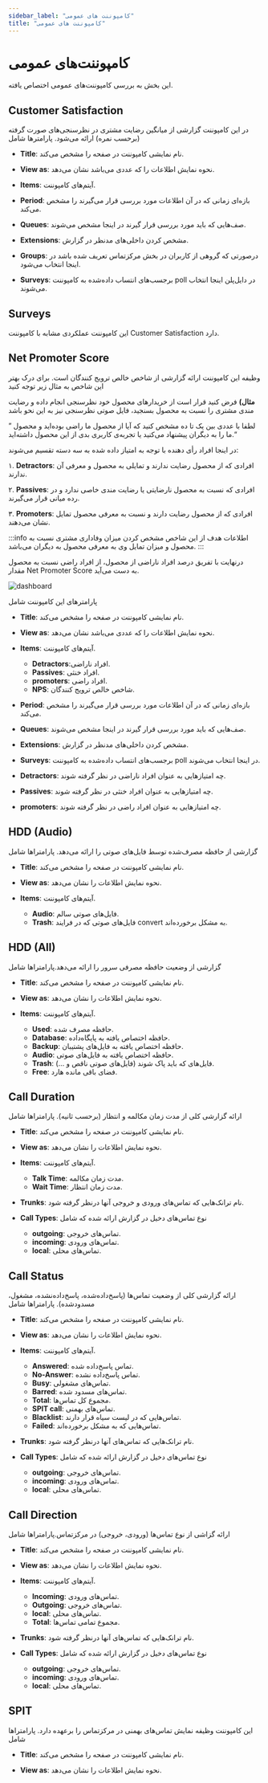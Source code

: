 ```yaml
---
sidebar_label: "کامپوننت های عمومی"
title: "کامپوننت های عمومی"
---
```



# کامپوننت‌های عمومی

این بخش به بررسی کامپوننت‌های عمومی اختصاص یافته.


## Customer Satisfaction
در این کامپوننت گزارشی از میانگین رضایت مشتری در نظرسنجی‌های صورت گرفته (برحسب نمره) ارائه می‌شود. پارامترها شامل

- **Title**: نام نمایشی کامپوننت در صفحه را مشخص می‌کند.

- **View as**: نحوه نمایش اطلاعات را که عددی می‌باشد نشان می‌دهد.

- **Items**: آیتم‌های کامپوننت.

- **Period**: بازه‌ای زمانی که در آن اطلاعات مورد بررسی قرار می‌گیرند را مشخص می‌کند.

- **Queues**: صف‌هایی که باید مورد بررسی قرار گیرند در اینجا مشخص می‌شوند.

- **Extensions**: مشخص کردن داخلی‌های مدنظر در گزارش.

- **Groups**: درصورتی که گروهی از کاربران در بخش مرکزتماس تعریف شده باشد در اینجا انتخاب می‌شود.

- **Surveys**: برجسب‌های انتساب‌ داده‌شده به کامپوننت poll در دایل‌پلن اینجا انتخاب می‌شوند.


## Surveys

این کامپوننت عملکردی مشابه با کامپوننت Customer Satisfaction دارد.


## Net Promoter Score

وظیفه این کامپوننت ارائه گزارشی از شاخص خالص ترویج کنندگان است. برای درک بهتر این شاخص به مثال زیر توجه کنید


**مثال)** فرض کنید قرار است از خریدارهای محصول خود نظرسنجی انجام داده و رضایت مندی مشتری را نسبت به محصول بسنجید، فایل صوتی نظرسنجی نیز به این نحو باشد

” لطفا با عددی بین یک تا ده مشخص کنید که آیا از محصول ما راضی بوده‌اید و محصول ما را به دیگران پیشنهاد می‌کنید یا تجربه‌ی کاربری بدی از این محصول داشته‌اید.“

در اینجا افراد رأی دهنده با توجه به امتیاز داده شده به سه دسته تقسیم می‌شوند:

۱. **Detractors**: افرادی که از محصول رضایت ندارند و تمایلی به محصول و معرفی آن ندارند.

۲. **Passives**: افرادی که نسبت به محصول نارضایتی یا رضایت مندی خاصی ندارد و در رده میانی قرار می‌گیرند.

۳. **Promoters**: افرادی که از محصول رضایت دارند و نسبت به معرفی محصول تمایل نشان می‌دهند.

:::info اطلاعات
هدف از این شاخص مشخص کردن میزان وفاداری مشتری نسبت به محصول و میزان تمایل وی به معرفی محصول به دیگران می‌باشد.
:::  

درنهایت با تفریق درصد افراد ناراضی از محصول، از  افراد راضی نسبت به محصول مقدار Net Promoter Score به دست می‌آید.

![dashboard](/img/simotel/NPS.png/)


پارامترهای این کامپوننت شامل

- **Title**: نام نمایشی کامپوننت در صفحه را مشخص می‌کند.

- **View as**: نحوه نمایش اطلاعات را که عددی می‌باشد نشان می‌دهد.

- **Items**: آیتم‌های کامپوننت.
	- **Detractors**:افراد ناراضی.
	- **Passives**: افراد خنثی.
	- **promoters**: افراد راضی.
	- **NPS**: شاخص خالص ترویج کنندگان.

- **Period**: بازه‌ای زمانی که در آن اطلاعات مورد بررسی قرار می‌گیرند را مشخص می‌کند.

- **Queues**: صف‌هایی که باید مورد بررسی قرار گیرند در اینجا مشخص می‌شوند.

- **Extensions**: مشخص کردن داخلی‌های مدنظر در گزارش.

- **Surveys**: برجسب‌های انتساب‌ داده‌شده به کامپوننت poll در اینجا انتخاب می‌شوند.

- **Detractors**: چه امتیازهایی به عنوان افراد ناراضی در نظر گرفته شوند.

- **Passives**: چه امتیازهایی به عنوان افراد خنثی در نظر گرفته شوند.

- **promoters**: چه امتیازهایی به عنوان افراد راضی در نظر گرفته شوند.


## HDD (Audio)

گزارشی از حافظه مصرف‌شده توسط فایل‌های صوتی را ارائه می‌دهد. پارامترا‌ها شامل

- **Title**: نام نمایشی کامپوننت در صفحه را مشخص می‌کند.

- **View as**: نحوه نمایش اطلاعات را نشان می‌دهد.

- **Items**: آیتم‌های کامپوننت.
	- **Audio**: فایل‌های صوتی سالم.
	- **Trash**: فایل‌های صوتی که در فرایند convert به مشکل برخورده‌اند.


## HDD (All)

گزارشی از وضعیت حافظه مصرفی سرور را ارائه می‌دهد.پارامترا‌ها شامل

- **Title**: نام نمایشی کامپوننت در صفحه را مشخص می‌کند.

- **View as**: نحوه نمایش اطلاعات را نشان می‌دهد.

- **Items**: آیتم‌های کامپوننت.
	- **Used**: حافظه مصرف شده.
	- **Database**: حافظه اختصاص یافته به پایگاه‌داده.
	- **Backup**: حافظه اختصاص یافته به فایل‌های پشتیبان.
	- **Audio**: حافظه اختصاص یافته به فایل‌های صوتی.
	- **Trash**: فایل‌های که باید پاک شوند (فایل‌های صوتی ناقص و ...).
	- **Free**: فضای باقی مانده هارد.


## Call Duration

ارائه گزارشی کلی از مدت زمان مکالمه و انتظار (برحسب ثانیه). پارامترا‌ها شامل

- **Title**: نام نمایشی کامپوننت در صفحه را مشخص می‌کند.

- **View as**: نحوه نمایش اطلاعات را نشان می‌دهد.

- **Items**: آیتم‌های کامپوننت.
	- **Talk Time**: مدت زمان مکالمه.
	- **Wait Time**: مدت زمان انتظار.

- **Trunks**: نام ترانک‌هایی که تماس‌های ورودی و خروجی آنها درنظر گرفته شود.

- **Call Types**: نوع تماس‌های دخیل در گزارش ارائه شده که شامل
	- **outgoing**: تماس‌های خروجی.
	- **incoming**: تماس‌های ورودی.
	- **local**: تماس‌های محلی.

## Call Status

ارائه گزارشی کلی از وضعیت تماس‌ها (پاسخ‌داده‌شده، پاسخ‌داده‌نشده، مشغول، مسدودشده). پارامترا‌ها شامل

- **Title**: نام نمایشی کامپوننت در صفحه را مشخص می‌کند.

- **View as**: نحوه نمایش اطلاعات را نشان می‌دهد.

- **Items**: آیتم‌های کامپوننت.
	- **Answered**: تماس پاسخ‌داده شده.
	- **No-Answer**: تماس پاسخ‌داده نشده.
	- **Busy**: تماس‌های مشغولی.
	- **Barred**: تماس‌های مسدود شده.
	- **Total**: مجموع کل تماس‌ها.
	- **SPIT call**: تماس‌های بهمنی.
	- **Blacklist**: تماس‌هایی که در لیست سیاه قرار دارند.
	- **Failed**: تماس‌هایی که به مشکل برخورده‌اند.

- **Trunks**: نام ترانک‌هایی که تماس‌های آنها درنظر گرفته شود.

- **Call Types**: نوع تماس‌های دخیل در گزارش ارائه شده که شامل
	- **outgoing**: تماس‌های خروجی.
	- **incoming**: تماس‌های ورودی.
	- **local**: تماس‌های محلی.


## Call Direction

ارائه گزاشی از نوع تماس‌ها (ورودی، خروجی) در مرکزتماس.پارامترا‌ها شامل

- **Title**: نام نمایشی کامپوننت در صفحه را مشخص می‌کند.

- **View as**: نحوه نمایش اطلاعات را نشان می‌دهد.

- **Items**: آیتم‌های کامپوننت.
	- **Incoming**: تماس‌های ورودی.
	- **Outgoing**: تماس‌های خروجی.
	- **local**: تماس‌های محلی.
	- **Total**: مجموع تمامی تماس‌ها.

- **Trunks**: نام ترانک‌هایی که تماس‌های آنها درنظر گرفته شود.

- **Call Types**: نوع تماس‌های دخیل در گزارش ارائه شده که شامل
	- **outgoing**: تماس‌های خروجی.
	- **incoming**: تماس‌های ورودی.
	- **local**: تماس‌های محلی.


## SPIT

این کامپوننت وظیفه نمایش تماس‌های بهمنی در مرکزتماس را برعهده دارد. پارامترا‌ها شامل

- **Title**: نام نمایشی کامپوننت در صفحه را مشخص می‌کند.

- **View as**: نحوه نمایش اطلاعات را نشان می‌دهد.

